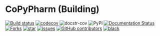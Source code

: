 CoPyPharm (Building)
====================

[![Build status](https://github.com/juniors90/CoPyPharm/actions/workflows/CI.yml/badge.svg)](https://github.com/juniors90/CoPyPharm/actions)
[![codecov](https://codecov.io/gh/juniors90/CoPyPharm/branch/main/graph/badge.svg?token=YNCV9C9GIG)](https://codecov.io/gh/juniors90/CoPyPharm)
![docstr-cov](https://img.shields.io/endpoint?url=https://jsonbin.org/juniors90/CoPyPharm/badges/docstr-cov)
![PyPI](https://img.shields.io/pypi/v/CoPyPharm?logoColor=green)
[![Documentation Status](https://readthedocs.org/projects/CoPyPharm/badge/?version=latest)](https://CoPyPharm.readthedocs.io/en/latest/?badge=latest)
[![Forks](https://img.shields.io/github/forks/juniors90/CoPyPharm)](https://github.com/juniors90/CoPyPharm/stargazers)
[![star](https://img.shields.io/github/stars/juniors90/CoPyPharm?color=yellow)](https://github.com/juniors90/CoPyPharm/network/members)
[![issues](https://img.shields.io/github/issues/juniors90/CoPyPharm?color=teal)](https://github.com/juniors90/CoPyPharm/issues)
[![GitHub contributors](https://img.shields.io/github/contributors/juniors90/CoPyPharm?color=green)](https://github.com/juniors90/CoPyPharm/graphs/contributors)
[![black](https://img.shields.io/badge/code%20style-black-000000.svg)](https://github.com/psf/black)